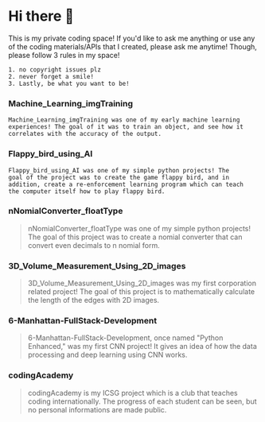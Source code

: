# Hi there 👋
 This is my private coding space! If you'd like to ask me anything or use any of the coding materials/APIs that I created, please ask me anytime! Though, please follow 3 rules in my space!
 ```
 1. no copyright issues plz
 2. never forget a smile!
 3. Lastly, be what you want to be!
```
### Machine_Learning_imgTraining
``` 
Machine_Learning_imgTraining was one of my early machine learning
experiences! The goal of it was to train an object, and see how it
correlates with the accuracy of the output.
```

### Flappy_bird_using_AI
``` 
Flappy_bird_using_AI was one of my simple python projects! The
goal of the project was to create the game flappy bird, and in
addition, create a re-enforcement learning program which can teach
the computer itself how to play flappy bird.
```

### nNomialConverter_floatType
> nNomialConverter_floatType was one of my simple python projects! The goal of this project was to create a nomial converter that can convert even decimals to n nomial form.

### 3D_Volume_Measurement_Using_2D_images
> 3D_Volume_Measurement_Using_2D_images was my first corporation related project! The goal of this project is to mathematically calculate the length of the edges with 2D images.

### 6-Manhattan-FullStack-Development
> 6-Manhattan-FullStack-Development, once named "Python Enhanced," was my first CNN project! It gives an idea of how the data processing and deep learning using CNN works.

### codingAcademy
> codingAcademy is my ICSG project which is a club that teaches coding internationally. The progress of each student can be seen, but no personal informations are made public.

<!--
**seunghk1206/seunghk1206** is a ✨ _special_ ✨ repository because its `README.md` (this file) appears on your GitHub profile.

Here are some ideas to get you started:

- 🔭 I’m currently working on ...
- 🌱 I’m currently learning ...
- 👯 I’m looking to collaborate on ...
- 🤔 I’m looking for help with ...
- 💬 Ask me about ...
- 📫 How to reach me: ...
- 😄 Pronouns: ...
- ⚡ Fun fact: ...
-->

